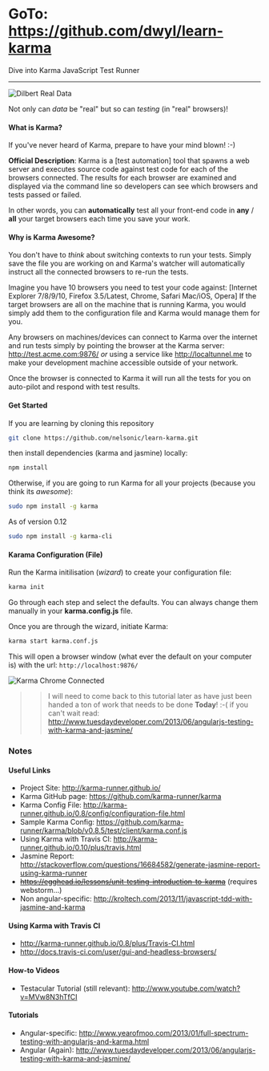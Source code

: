 # GoTo: https://github.com/dwyl/learn-karma

Dive into Karma JavaScript Test Runner

- - -

![Dilbert Real Data](https://raw.github.com/nelsonic/learn-karma/master/images/dilbert-performance-test.jpg "Real Data")

Not only can *data* be "real" but so can *testing* (in "real" browsers)!

#### What is Karma?

If you've never heard of Karma, prepare to have your mind blown! :-)

**Official Description**: Karma is a [test automation] tool that spawns a web
server and executes source code against test code for each of the browsers
connected. The results for each browser are examined and displayed via the
command line so developers can see which browsers and tests passed or failed.

In other words, you can **automatically** test all your front-end code
in **any** / **all** your target browsers each time you save your work.

#### Why is Karma Awesome?

You don't have to *think* about switching contexts to run your tests.
Simply save the file you are working on and Karma's watcher will
automatically instruct all the connected browsers to re-run the tests.

Imagine you have 10 browsers you need to test your code against:
[Internet Explorer 7/8/9/10, Firefox 3.5/Latest, Chrome, Safari Mac/iOS, Opera]
If the target browsers are all on the machine that is running Karma,
you would simply add them to the configuration file and Karma would manage
them for you.

Any browsers on machines/devices can connect to Karma over the internet and
run tests simply by pointing the browser at the Karma server:
http://test.acme.com:9876/ *or* using a service like http://localtunnel.me
to make your development machine accessible outside of your network.

Once the browser is connected to Karma it will run all the tests for you
on auto-pilot and respond with test results.


#### Get Started

If you are learning by cloning this repository

```sh
git clone https://github.com/nelsonic/learn-karma.git
```
then install dependencies (karma and jasmine) locally:

```sh
npm install
```

Otherwise, if you are going to run Karma for all your projects
(because you think its *awesome*):

```sh
sudo npm install -g karma
```

As of version 0.12

```sh
sudo npm install -g karma-cli
```


#### Karama Configuration (File)

Run the Karma initilisation (*wizard*) to create your configuration file:

```sh
karma init
```

Go through each step and select the defaults.
You can always change them manually in your **karma.config.js** file.

Once you are through the wizard, initiate Karma:

```sh
karma start karma.conf.js
```

This will open a browser window (what ever the default on your computer is)
with the url: `http://localhost:9876/`

![Karma Chrome Connected](https://raw.github.com/nelsonic/learn-karma/master/images/karma-first-start-connected-idle.png "Karma Chrome Connected")


>> I will need to come back to this tutorial later as have just been handed
> a ton of work that needs to be done **Today**! :-(
> if you can't wait read: http://www.tuesdaydeveloper.com/2013/06/angularjs-testing-with-karma-and-jasmine/




### Notes

#### Useful Links

- Project Site: http://karma-runner.github.io/
- Karma GitHub page: https://github.com/karma-runner/karma
- Karma Config File: http://karma-runner.github.io/0.8/config/configuration-file.html
- Sample Karma Config: https://github.com/karma-runner/karma/blob/v0.8.5/test/client/karma.conf.js
- Using Karma with Travis CI: http://karma-runner.github.io/0.10/plus/travis.html
- Jasmine Report: http://stackoverflow.com/questions/16684582/generate-jasmine-report-using-karma-runner
- ~~https://egghead.io/lessons/unit-testing-introduction-to-karma~~ (requires webstorm...)
- Non angular-specific: http://kroltech.com/2013/11/javascript-tdd-with-jasmine-and-karma


#### Using Karma with Travis CI

- http://karma-runner.github.io/0.8/plus/Travis-CI.html
- http://docs.travis-ci.com/user/gui-and-headless-browsers/

#### How-to Videos

- Testacular Tutorial (still relevant): http://www.youtube.com/watch?v=MVw8N3hTfCI

#### Tutorials

- Angular-specific: http://www.yearofmoo.com/2013/01/full-spectrum-testing-with-angularjs-and-karma.html
- Angular (Again): http://www.tuesdaydeveloper.com/2013/06/angularjs-testing-with-karma-and-jasmine/
